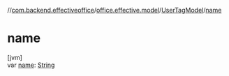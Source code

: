 //[com.backend.effectiveoffice](../../../index.md)/[office.effective.model](../index.md)/[UserTagModel](index.md)/[name](name.md)

# name

[jvm]\
var [name](name.md): [String](https://kotlinlang.org/api/latest/jvm/stdlib/kotlin/-string/index.html)
